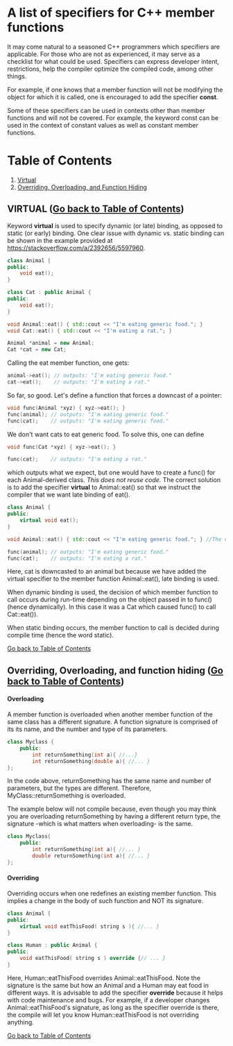 # A list of specifiers for C++ member functions

It may come natural to a seasoned C++ programmers which specifiers are applicable. For those
who are not as experienced, it may serve as a checklist for what could be used. Specifiers can express developer intent, 
restrictions, help the compiler optimize the compiled code, among other things. 

For example, if one knows that a member function will not be modifying the object for which it is called, 
one is encouraged to add the specifier **const**. 

Some of these specifiers can be used in contexts other than member functions and will not be covered. For example, the keyword const can be used in the context of constant values as well as constant member functions. 

<a name="toc"></a>
# Table of Contents
1. [Virtual](#virtual)
2. [Overriding, Overloading, and Function Hiding](#overriding_and_overloading)

<a name="virtual"></a>
## VIRTUAL ([Go back to Table of Contents](#toc))
Keyword **virtual** is used to specify dynamic (or late) binding, as opposed to static (or early) binding.
One clear issue with dynamic vs. static binding can be shown in the example provided at https://stackoverflow.com/a/2392656/5597960. 

```cpp
class Animal {
public:
	void eat();
}

class Cat : public Animal {
public:
	void eat();
}

void Animal::eat() { std::cout << "I'm eating generic food."; }
void Cat::eat() { std::cout << "I'm eating a rat."; }

Animal *animal = new Animal;
Cat *cat = new Cat;
```
Calling the eat member function, one gets:
```cpp
animal->eat(); // outputs: "I'm eating generic food."
cat->eat();    // outputs: "I'm eating a rat."
```

So far, so good. Let's define a function that forces a downcast of a pointer:
```cpp
void func(Animal *xyz) { xyz->eat(); }
func(animal); // outputs: "I'm eating generic food."
func(cat);    // outputs: "I'm eating generic food."
```
We don't want cats to eat generic food. To solve this, one can define
```cpp
void func(Cat *xyz) { xyz->eat(); }

func(cat);    // outputs: "I'm eating a rat."
```

which outputs what we expect, but one would have to create a func() for each Animal-derived class. *This does not reuse code.* The correct solution is to add the specifier **virtual** to Animal::eat() so that we instruct the compiler that we want late binding of eat().

```cpp
class Animal {
public:
	virtual void eat(); 
}

void Animal::eat() { std::cout << "I'm eating generic food."; } //The definition does not change. 

func(animal); // outputs: "I'm eating generic food."
func(cat);    // outputs: "I'm eating a rat."
```

Here, cat is downcasted to an animal but because we have added the virtual specifier to the member function Animal::eat(), late binding is used. 

When dynamic binding is used, the decision of which member function to call occurs during run-time depending on the object passed in to func() (hence dynamically). In this case it was a Cat which caused func() to call Cat::eat()). 

When static binding occurs, the member function to call is decided during compile time (hence the word static).

[Go back to Table of Contents](#toc)

<a name="overriding_and_overloading"></a>
## Overriding, Overloading, and function hiding ([Go back to Table of Contents](#toc))

#### Overloading
A member function is overloaded when another member function of the same class has a different signature. A function signature is comprised of its its name, and the number and type of its parameters.

```cpp
class Myclass {
    public:
        int returnSomething(int a){ //...}
        int returnSomething(double a){ //... }
};
```

In the code above, returnSomething has the same name and number of parameters, but the types are different. Therefore, MyClass::returnSomething is overloaded. 

The example below will not compile because, even though you may think you are overloading returnSomething by having a different return type, the signature -which is what matters when overloading- is the same. 
```cpp
class Myclass{
    public:
        int returnSomething(int a){ //... }
        double returnSomething(int a){ //... }
};
```
#### Overriding

Overriding occurs when one redefines an existing member function. This implies a change in the body of such function and NOT its signature. 

```cpp
class Animal {
public:
	virtual void eatThisFood( string s ){ //... }
}

class Human : public Animal {
public:
	void eatThisFood( string s ) override {// ... }
}
```

Here, Human::eatThisFood overrides Animal::eatThisFood. Note the signature is the same but how an Animal and a Human may eat food in different ways. It is advisable to add the specifier **override** because it helps with code maintenance and bugs. For example, if a developer changes Animal::eatThisFood's signature, as long as the specifier override is there, the compile will let you know Human::eatThisFood is not overriding anything. 


[Go back to Table of Contents](#toc)

